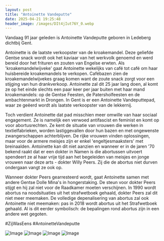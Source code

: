 ```yaml
---
layout: post
title: "Antoinette Vandeputte"
date: 2025-04-21 19:25:48
header_image: /images/DIt4jIut76Y_0.webp
---
```


Vandaag 91 jaar geleden is Antoinette Vandeputte geboren in Ledeberg dichtbij Gent. 

Antoinette is de laatste verkoopster van de kroakemandel. Deze geliefde Gentse snack wordt ook het kaviaar van het werkvolk genoemd en werd bereid door het frituren en zouten van Engelse erwten. Als 'kroakemandelwijveke' gaat Antoinette wekelijks van café tot café om haar huisbereide kroakemandels te verkopen. Cafébazen zien de kroakemandelwijvekes graag komen want de zoute snack zorgt voor een stijging van hun drankverkoop. Antoinette zal dit 25 jaar lang doen, al komt ze op het einde slechts een paar keer per jaar buiten met haar mand kroakemandels: op de Gentse Feesten, de Patersholfeesten en de ambachtenmarkt in Drongen. In Gent is er een Antoinette Vandeputtepad, waar ze geëerd wordt als laatste verkoopster van de lekkernij. 

Toch verdient Antoinette dat pad misschien meer omwille van haar sociaal engagement. Ze is namelijk een verwoed antifascist en feminist en komt op voor abortusrechten. Ze kent de situatie van vrouwen die werken in textielfabrieken, worden lastiggevallen door hun bazen en met ongewenste zwangerschappen achterblijven. De rijke vrouwen vinden oplossingen, maar voor de armere meisjes zijn er enkel 'engeltjesmaaksters' met breinaalden. Antoinette kan dit niet aanzien en wanneer er in de jaren '70 bekend raakt dat er een dokter in Namen is die abortussen uitvoert spendeert ze al haar vrije tijd aan het begeleiden van meisjes en jonge vrouwen naar deze arts - dokter Willy Peers. Zij die de abortus niet durven ondergaan vangt ze ook op.

Wanneer dokter Peers gearresteerd wordt, gaat Antoinette samen met andere Gentse Dolle Mina's in hongerstaking. De steun voor dokter Peers stijgt en hij zal niet voor de Raadkamer moeten verschijnen. In 1990 wordt abortus na noodsituaties uit het strafwetboek gehaald, dokter Peers zal dit niet meer meemaken. De volledige depenalisering van abortus zal ook Antoinette niet meemaken: pas in 2018 wordt abortus uit het Strafwetboek gehaald. Al is dit eerder symbolisch: de bepalingen rond abortus zijn in een andere wet gegoten.

#ZijWasEens #AntoinetteVandeputte

![Image](/zij.was.eens/images/DIt4jIut76Y_0.webp)
![Image](/zij.was.eens/images/DIt4jIut76Y_1.webp)
![Image](/zij.was.eens/images/DIt4jIut76Y_2.webp)
![Image](/zij.was.eens/images/DIt4jIut76Y_3.webp)
